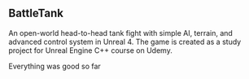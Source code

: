 ## BattleTank
An open-world head-to-head tank fight with simple AI, terrain, and advanced control system in Unreal 4. The game is created as a study project for Unreal Engine C++ course on Udemy.


Everything was good so far
